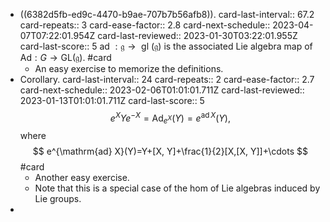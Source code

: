 - ((6382d5fb-ed9c-4470-b9ae-707b7b56afb8)). 
  card-last-interval:: 67.2
  card-repeats:: 3
  card-ease-factor:: 2.8
  card-next-schedule:: 2023-04-07T07:22:01.954Z
  card-last-reviewed:: 2023-01-30T03:22:01.955Z
  card-last-score:: 5
  $\text { ad }: \mathfrak{g} \rightarrow \text { gl }(\mathfrak{g})$ is the associated Lie algebra map of $\mathrm{Ad}: G \rightarrow \mathrm{GL}(\mathfrak{g})$. #card
	- An easy exercise to memorize the definitions.
- Corollary.
  card-last-interval:: 24
  card-repeats:: 2
  card-ease-factor:: 2.7
  card-next-schedule:: 2023-02-06T01:01:01.711Z
  card-last-reviewed:: 2023-01-13T01:01:01.711Z
  card-last-score:: 5
  $$
  e^X Y e^{-X}=\operatorname{Ad}_{e^X}(Y)=e^{\operatorname{ad} X}(Y),
  $$
  where
  $$
  e^{\mathrm{ad} X}(Y)=Y+[X, Y]+\frac{1}{2}[X,[X, Y]]+\cdots
  $$ #card
	- Another easy exercise.
	- Note that this is a special case of the hom of Lie algebras induced by Lie groups.
-